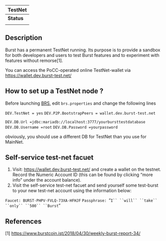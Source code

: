 | TestNet    |
|------------|
| **Status** |
||

Description
-----------

Burst has a permanent TestNet running. Its purpose is to provide a sandbox for both developers and users to test Burst features and to experiment with features without remorse[1].

You can access the PoCC-operated online TestNet-wallet via <https://wallet.dev.burst-test.net/>

How to set up a TestNet node ?
------------------------------

Before launching [BRS](burst-reference-software.md), edit `brs.properties` and change the following lines

`DEV.TestNet = yes`
`DEV.P2P.BootstrapPeers = wallet.dev.burst-test.net`

`DEV.DB.Url =jdbc:mariadb://localhost:3777/yourbursttestdatabase`
`DEV.DB.Username =root`
`DEV.DB.Password =yourpassword`

obviously, you should use a different DB for TestNet than you use for MainNet.

Self-service test-net facuet
----------------------------

1.  Visit: <https://wallet.dev.burst-test.net/> and create a wallet on the testnet. Record the Numeric Account ID (this can be found by clicking “more info” under the account balance).
2.  Visit the self-service test-net facuet and send yourself some test-burst to your new test-net account using the information below:

`Faucet: BURST-PHPV-FVLQ-73XA-HFHJF`
`Passphrase: `“`I`` ``will`` ``take`` ``only`` ``500`` ``Burst`”

References
----------

<references />

[1] <https://www.burstcoin.ist/2018/04/30/weekly-burst-report-34/>
